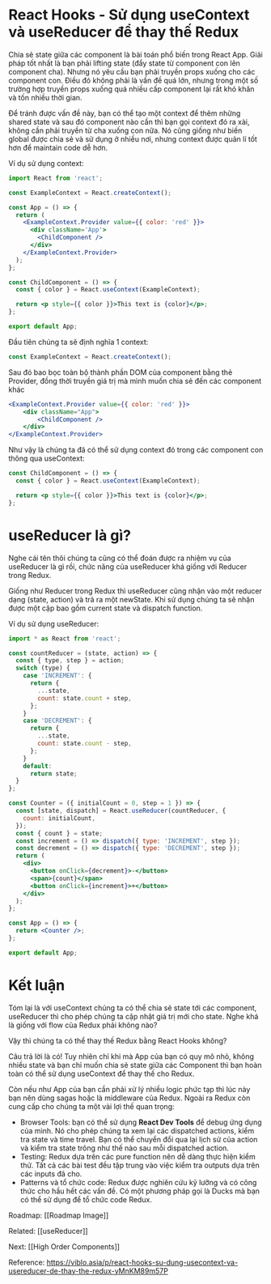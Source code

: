 # React Hooks - Sử dụng useContext và useReducer để thay thế Redux

Chia sẻ state giữa các component là bài toán phổ biến trong React App. Giải pháp tốt nhất là bạn phải lifting state (đẩy state từ component con lên component cha). Nhưng nó yêu cầu bạn phải truyền props xuống cho các component con. Điều đó không phải là vấn đề quá lớn, nhưng trong một số trường hợp truyền props xuống quá nhiều cấp component lại rất khó khăn và tốn nhiều thời gian.

Để tránh được vấn đề này, bạn có thể tạo một context để thêm những shared state và sau đó component nào cần thì bạn gọi context đó ra xài, không cần phải truyền từ cha xuống con nữa. Nó cũng giống như biến global được chia sẻ và sử dụng ở nhiều nơi, nhưng context được quản lí tốt hơn để maintain code dễ hơn.

Ví dụ sử dụng context:

```jsx
import React from 'react';

const ExampleContext = React.createContext();

const App = () => {
  return (
    <ExampleContext.Provider value={{ color: 'red' }}>
      <div className='App'>
        <ChildComponent />
      </div>
    </ExampleContext.Provider>
  );
};

const ChildComponent = () => {
  const { color } = React.useContext(ExampleContext);

  return <p style={{ color }}>This text is {color}</p>;
};

export default App;

```

Đầu tiên chúng ta sẽ định nghĩa 1 context:

```jsx
const ExampleContext = React.createContext();
```

Sau đó bao bọc toàn bộ thành phần DOM của component bằng thẻ Provider, đồng thời truyền giá trị mà mình muốn chia sẻ đến các component khác

```jsx
<ExampleContext.Provider value={{ color: 'red' }}>
    <div className="App">
        <ChildComponent />
    </div>
</ExampleContext.Provider>

```

Như vậy là chúng ta đã có thể sử dụng context đó trong các component con thông qua useContext:

```jsx
const ChildComponent = () => {
  const { color } = React.useContext(ExampleContext);

  return <p style={{ color }}>This text is {color}</p>;
};

```

# useReducer là gì?

Nghe cái tên thôi chúng ta cũng có thể đoán được ra nhiệm vụ của useReducer là gì rồi, chức năng của useReducer khá giống với Reducer trong Redux.

Giống như Reducer trong Redux thì useReducer cũng nhận vào một reducer dạng (state, action) và trả ra một newState. Khi sử dụng chúng ta sẽ nhận được một cặp bao gồm current state và dispatch function.

Ví dụ sử dụng useReducer:

```jsx
import * as React from 'react';

const countReducer = (state, action) => {
  const { type, step } = action;
  switch (type) {
    case 'INCREMENT': {
      return {
        ...state,
        count: state.count + step,
      };
    }
    case 'DECREMENT': {
      return {
        ...state,
        count: state.count - step,
      };
    }
    default:
      return state;
  }
};

const Counter = ({ initialCount = 0, step = 1 }) => {
  const [state, dispatch] = React.useReducer(countReducer, {
    count: initialCount,
  });
  const { count } = state;
  const increment = () => dispatch({ type: 'INCREMENT', step });
  const decrement = () => dispatch({ type: 'DECREMENT', step });
  return (
    <div>
      <button onClick={decrement}>-</button>
      <span>{count}</span>
      <button onClick={increment}>+</button>
    </div>
  );
};

const App = () => {
  return <Counter />;
};

export default App;

```


# Kết luận

Tóm lại là với useContext chúng ta có thể chia sẻ state tới các component, useReducer thì cho phép chúng ta cập nhật giá trị mới cho state. Nghe khá là giống với flow của Redux phải không nào?

Vậy thì chúng ta có thể thay thế Redux bằng React Hooks không?

Câu trả lời là có! Tuy nhiên chỉ khi mà App của bạn có quy mô nhỏ, không nhiều state và bạn chỉ muốn chia sẻ state giữa các Component thì bạn hoàn toàn có thể sử dụng useContext để thay thế cho Redux.

Còn nếu như App của bạn cần phải xử lý nhiều logic phức tạp thì lúc này bạn nên dùng sagas hoặc là middleware của Redux. Ngoài ra Redux còn cung cấp cho chúng ta một vài lợi thế quan trọng:

-   Browser Tools: bạn có thể sử dụng **React Dev Tools** để debug ứng dụng của mình. Nó cho phép chúng ta xem lại các dispatched actions, kiểm tra state và time travel. Bạn có thể chuyển đổi qua lại lịch sử của action và kiểm tra state trông như thế nào sau mỗi dispatched action.
-   Testing: Redux dựa trên các pure function nên dễ dàng thực hiện kiểm thử. Tất cả các bài test đều tập trung vào việc kiểm tra outputs dựa trên các inputs đã cho.
-   Patterns và tổ chức code: Redux được nghiên cứu kỹ lưỡng và có công thức cho hầu hết các vấn đề. Có một phương pháp gọi là Ducks mà bạn có thể sử dụng để tổ chức code Redux.

Roadmap: [[Roadmap Image]]

Related: [[useReducer]]

Next: [[High Order Components]]

Reference: https://viblo.asia/p/react-hooks-su-dung-usecontext-va-usereducer-de-thay-the-redux-yMnKM89m57P

